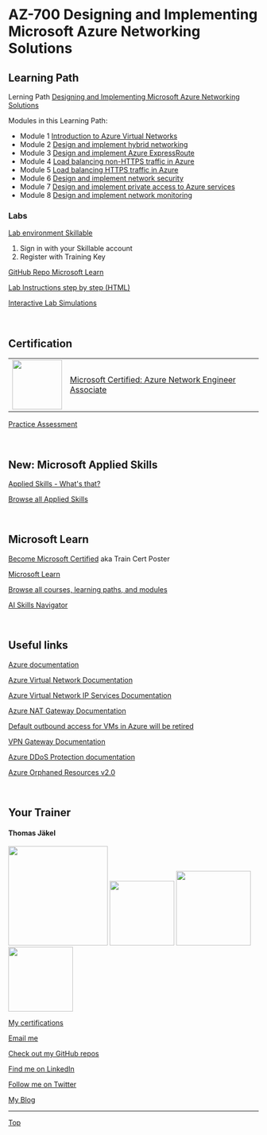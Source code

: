[LP1]: https://learn.microsoft.com/en-us/training/paths/design-implement-microsoft-azure-networking-solutions-az-700/
[Mod1]: https://learn.microsoft.com/en-us/training/modules/introduction-to-azure-virtual-networks/
[Mod2]: https://learn.microsoft.com/en-us/training/modules/design-implement-hybrid-networking/
[Mod3]: https://learn.microsoft.com/en-us/training/modules/design-implement-azure-expressroute/
[Mod4]: https://learn.microsoft.com/en-us/training/modules/load-balancing-non-https-traffic-azure/
[Mod5]: https://learn.microsoft.com/en-us/training/modules/load-balancing-https-traffic-azure/
[Mod6]: https://learn.microsoft.com/en-us/training/modules/design-implement-network-security-monitoring/
[Mod7]: https://learn.microsoft.com/en-us/training/modules/design-implement-private-access-to-azure-services/
[Mod8]: https://learn.microsoft.com/en-us/training/modules/design-implement-network-monitoring/


# AZ-700 Designing and Implementing Microsoft Azure Networking Solutions

<!--
# Seminar 09.04. - 11.04 2024

[Give Feedback]()

[Grab your badge]()

[Get the presentation](pdf/)

<br>
-->


## Learning Path

Lerning Path [Designing and Implementing Microsoft Azure Networking Solutions][LP1]

Modules in this Learning Path:
- Module 1 [Introduction to Azure Virtual Networks][Mod1]
- Module 2 [Design and implement hybrid networking][Mod2]
- Module 3 [Design and implement Azure ExpressRoute][Mod3]
- Module 4 [Load balancing non-HTTPS traffic in Azure][Mod4]
- Module 5 [Load balancing HTTPS traffic in Azure][Mod5]
- Module 6 [Design and implement network security][Mod6]
- Module 7 [Design and implement private access to Azure services][Mod7]
- Module 8 [Design and implement network monitoring][Mod8]



### Labs

[Lab environment Skillable](https://brainymotion.learnondemand.net) 

1. Sign in with your Skillable account 
2. Register with Training Key

<!--[Go Deploy](https://lms.godeploy.it) -->

[GitHub Repo Microsoft Learn](https://github.com/MicrosoftLearning/AZ-700-Designing-and-Implementing-Microsoft-Azure-Networking-Solutions)

[Lab Instructions step by step (HTML)](https://microsoftlearning.github.io/AZ-700-Designing-and-Implementing-Microsoft-Azure-Networking-Solutions/)

[Interactive Lab Simulations](https://mslabs.cloudguides.com/guides/AZ-700%20Lab%20Simulations%20-%20Designing%20and%20implementing%20Microsoft%20Azure%20networking%20solutions)

<br>

## Certification

|   |   |
| - | - |
| <img src="https://download69118.blob.core.windows.net/anon/microsoft-certified-associate-badge.svg" width="100"/> | [Microsoft Certified: Azure Network Engineer Associate](https://learn.microsoft.com/en-us/credentials/certifications/azure-network-engineer-associate/) |


[Practice Assessment](https://learn.microsoft.com/en-us/credentials/certifications/azure-network-engineer-associate/practice/assessment?assessment-type=practice&assessmentId=70&practice-assessment-type=certification)

<br>


## New: Microsoft Applied Skills

[Applied Skills - What's that?](https://learn.microsoft.com/en-us/credentials/)

[Browse all Applied Skills](https://learn.microsoft.com/en-us/credentials/browse/?credential_types=applied%20skills)


<br>


## Microsoft Learn

[Become Microsoft Certified](https://aka.ms/traincertposter) aka Train Cert Poster

[Microsoft Learn](https://learn.microsoft.com)

[Browse all courses, learning paths, and modules](https://learn.microsoft.com/en-us/training/browse/)

[AI Skills Navigator](https://aiskillsnavigator.microsoft.com/en-us)

<br>




## Useful links

[Azure documentation](https://docs.microsoft.com/en-us/azure/)

[Azure Virtual Network Documentation](https://learn.microsoft.com/en-us/azure/virtual-network/)

[Azure Virtual Network IP Services Documentation](https://learn.microsoft.com/en-us/azure/virtual-network/ip-services/)

[Azure NAT Gateway Documentation](https://learn.microsoft.com/en-us/azure/nat-gateway/)

[Default outbound access for VMs in Azure will be retired](https://azure.microsoft.com/en-us/updates/default-outbound-access-for-vms-in-azure-will-be-retired-transition-to-a-new-method-of-internet-access/)

[VPN Gateway Documentation](https://learn.microsoft.com/en-us/azure/vpn-gateway/)

[Azure DDoS Protection documentation](https://learn.microsoft.com/en-us/azure/ddos-protection/)

[Azure Orphaned Resources v2.0](https://github.com/dolevshor/azure-orphan-resources)


<br>


## Your Trainer
#### Thomas Jäkel

<img src="https://download69118.blob.core.windows.net/anon/Profilbild.jpg" width="200"/>
<a href="https://www.credly.com/badges/45225cf5-ede7-45d2-8ac6-b5a22315679c/public_url"><img src="https://download69118.blob.core.windows.net/anon/microsoft-certified-trainer-2023-2024.png" width="130"/></a>
<a href="https://www.credly.com/badges/fc4737d8-923a-4d37-8f1a-497c08a7c1ff/public_url"><img src="https://download69118.blob.core.windows.net/anon/AAI-badge.png" width="150"/></a>
<a href="https://www.credly.com/badges/a8dcac54-6f2e-4787-9a75-dfa154355b49/public_url"><img src="https://download69118.blob.core.windows.net/anon/instructor-recognition-750-students-reached.png" width="130"/></a>

[My certifications](https://www.credly.com/users/thomas-jakel)

[Email me](mailto:thomas.jaekel@brainymotion.de?subject=AZ-700)

[Check out my GitHub repos](https://github.com/www42)

[Find me on LinkedIn](https://linkedin.com/in/tjkkll)

[Follow me on Twitter](https://twitter.com/tjkkll)

[My Blog](https://blog.az.training)


---

[Top](#az-700-designing-and-implementing-microsoft-azure-networking-solutions)